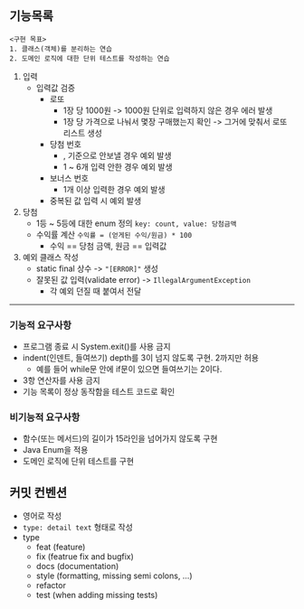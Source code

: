 ## 기능목록

```
<구현 목표>
1. 클래스(객체)를 분리하는 연습
2. 도메인 로직에 대한 단위 테스트를 작성하는 연습
```

1. 입력
   - 입력값 검증
     - 로또 
       - 1장 당 1000원 -> 1000원 단위로 입력하지 않은 경우 에러 발생
       - 1장 당 가격으로 나눠서 몇장 구매했는지 확인 -> 그거에 맞춰서 로또 리스트 생성
     - 당첨 번호 
       - , 기준으로 안보낼 경우 예외 발생
       - 1 ~ 6개 입력 안한 경우 예외 발생
     - 보너스 번호
       - 1개 이상 입력한 경우 예외 발생
     - 중복된 값 입력 시 예외 발생
2. 당첨
    - 1등 ~ 5등에 대한 enum 정의 `key: count, value: 당첨금액`
    - 수익률 계산 `수익률 = (얻게된 수익/원금) * 100`
      - 수익 == 당첨 금액, 원금 == 입력값
3. 예외 클래스 작성
   - static final 상수 -> `"[ERROR]"` 생성
   - 잘못된 값 입력(validate error) -> `IllegalArgumentException`
     - 각 예외 던질 때 붙여서 전달

---

### 기능적 요구사항
- 프로그램 종료 시 System.exit()를 사용 금지
- indent(인덴트, 들여쓰기) depth를 3이 넘지 않도록 구현. 2까지만 허용
  - 예를 들어 while문 안에 if문이 있으면 들여쓰기는 2이다. 
- 3항 연산자를 사용 금지
- 기능 목록이 정상 동작함을 테스트 코드로 확인

### 비기능적 요구사항
- 함수(또는 메서드)의 길이가 15라인을 넘어가지 않도록 구현
- Java Enum을 적용
- 도메인 로직에 단위 테스트를 구현


## 커밋 컨벤션

- 영어로 작성
- `type: detail text` 형태로 작성
- type
    - feat (feature)
    - fix (featrue fix and bugfix)
    - docs (documentation)
    - style (formatting, missing semi colons, …)
    - refactor
    - test (when adding missing tests)
